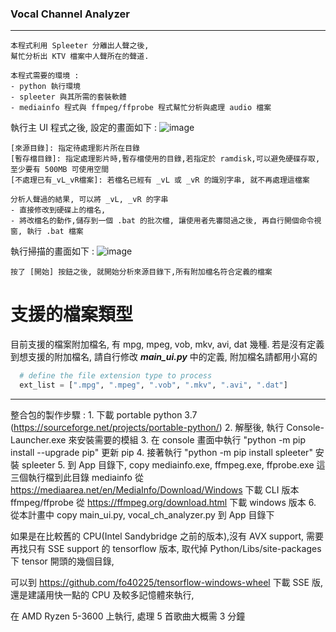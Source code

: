 ### Vocal Channel Analyzer
------------------------------

    本程式利用 Spleeter 分離出人聲之後,
    幫忙分析出 KTV 檔案中人聲所在的聲道.

    本程式需要的環境 :
    - python 執行環境
    - spleeter 與其所需的套裝軟體
    - mediainfo 程式與 ffmpeg/ffprobe 程式幫忙分析與處理 audio 檔案

執行主 UI 程式之後, 設定的畫面如下 :
![image](https://github.com/ericpeng1968/Vocal-Channel-Analyzer/blob/master/screenshot-1.png)

    [來源目錄]: 指定待處理影片所在目錄
    [暫存檔目錄]: 指定處理影片時,暫存檔使用的目錄,若指定於 ramdisk,可以避免硬碟存取, 至少要有 500MB 可使用空間
    [不處理已有_vL_vR檔案]: 若檔名已經有 _vL 或 _vR 的識別字串, 就不再處理這檔案

    分析人聲過的結果, 可以將 _vL, _vR 的字串
    - 直接修改到硬碟上的檔名, 
    - 將改檔名的動作,儲存到一個 .bat 的批次檔, 讓使用者先審閱過之後, 再自行開個命令視窗, 執行 .bat 檔案

執行掃描的畫面如下 :
![image](https://github.com/ericpeng1968/Vocal-Channel-Analyzer/blob/master/screenshot-2.png)

    按了 [開始] 按鈕之後, 就開始分析來源目錄下,所有附加檔名符合定義的檔案

# 支援的檔案類型
目前支援的檔案附加檔名, 有 mpg, mpeg, vob, mkv, avi, dat 幾種.
若是沒有定義到想支援的附加檔名, 請自行修改 ***main_ui.py*** 中的定義,
附加檔名請都用小寫的

```python
  # define the file extension type to process 
  ext_list = [".mpg", ".mpeg", ".vob", ".mkv", ".avi", ".dat"]
```
------------------------------------------
整合包的製作步驟 :
    1. 下載 portable python 3.7 (https://sourceforge.net/projects/portable-python/)
    2. 解壓後, 執行 Console-Launcher.exe 來安裝需要的模組
    3. 在 console 畫面中執行 "python -m pip install --upgrade pip" 更新 pip
    4. 接著執行 "python -m pip install spleeter" 安裝 spleeter
    5. 到 App 目錄下, copy mediainfo.exe, ffmpeg.exe, ffprobe.exe 這三個執行檔到此目錄
    mediainfo 從 https://mediaarea.net/en/MediaInfo/Download/Windows 下載 CLI 版本
    ffmpeg/ffprobe 從  https://ffmpeg.org/download.html 下載 windows 版本
    6. 從本計畫中 copy main_ui.py, vocal_ch_analyzer.py 到 App 目錄下

如果是在比較舊的 CPU(Intel Sandybridge 之前的版本),沒有 AVX support,
需要再找只有 SSE support 的 tensorflow 版本, 取代掉
Python/Libs/site-packages 下 tensor 開頭的幾個目錄,

可以到 https://github.com/fo40225/tensorflow-windows-wheel 下載 SSE 版,
還是建議用快一點的 CPU 及較多記憶體來執行,

在 AMD Ryzen 5-3600 上執行, 處理 5 首歌曲大概需 3 分鐘 
